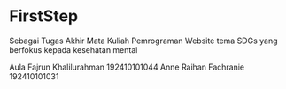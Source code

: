 # FirstStep
Sebagai Tugas Akhir Mata Kuliah Pemrograman Website tema SDGs yang berfokus kepada kesehatan mental

Aula Fajrun Khalilurahman 192410101044
Anne Raihan Fachranie 192410101031

